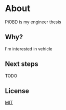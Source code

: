 # About
PiOBD is my engineer thesis

## Why?
I'm interested in vehicle

## Next steps
TODO

## License
[MIT](https://choosealicense.com/licenses/mit/)
